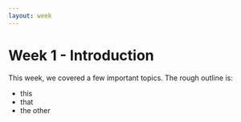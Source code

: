```yaml
---
layout: week
---
```


# Week 1 - Introduction

This week, we covered a few important topics.  The rough outline is:

 * this
 * that
 * the other
